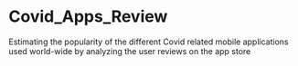 # Covid_Apps_Review
Estimating the popularity of the different Covid related mobile applications used world-wide by analyzing the user reviews on the app store
